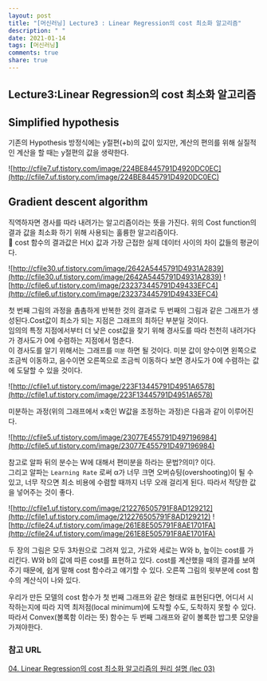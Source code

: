 ```yaml
---
layout: post
title: "[머신러닝] Lecture3 : Linear Regression의 cost 최소화 알고리즘"
description: " "
date: 2021-01-14
tags: [머신러닝]
comments: true
share: true
---
```



## Lecture3:Linear Regression의 cost 최소화 알고리즘

## Simplified hypothesis
기존의 Hypothesis 방정식에는 y절편(+b)의 값이 있지만, 계산의 편의를 위해 실질적인 계산을 할 때는 y절편의 값을 생략한다.

![http://cfile7.uf.tistory.com/image/224BE8445791D4920DC0EC](http://cfile7.uf.tistory.com/image/224BE8445791D4920DC0EC)

## Gradient descent algorithm
직역하자면 경사를 따라 내려가는 알고리즘이라는 뜻을 가진다. 위의 Cost function의 결과 값을 최소화 하기 위해 사용되는 훌륭한 알고리즘이다.<br>📌 cost 함수의 결과값은 H(x) 값과 가장 근접한 실제 데이터  사이의 차이 값들의 평균이다.

![http://cfile30.uf.tistory.com/image/2642A5445791D4931A2839](http://cfile30.uf.tistory.com/image/2642A5445791D4931A2839) ![http://cfile6.uf.tistory.com/image/232373445791D49433EFC4](http://cfile6.uf.tistory.com/image/232373445791D49433EFC4)

첫 번째 그림의 과정을 촘촘하게 반복한 것의 결과로 두 번째의 그림과 같은 그래프가 생성된다.Cost값이 최소가 되는 지점은 그래프의 최하단 부분일 것이다.<br> 임의의 특정 지점에서부터 더 낮은 cost값을 찾기 위해 경사도를 따라 천천히 내려가다가 경사도가 0에 수렴하는 지점에서 멈춘다. <br>이 경사도를 알기 위해서는 그래프를 `미분` 하면 될 것이다. 미분 값이 양수이면 왼쪽으로 조금씩 이동하고, 음수이면 오른쪽으로 조금씩 이동하다 보면 경사도가 0에 수렴하는 값에 도달할 수 있을 것이다.

![http://cfile1.uf.tistory.com/image/223F13445791D4951A6578](http://cfile1.uf.tistory.com/image/223F13445791D4951A6578)


미분하는 과정(위의 그래프에서 x축인 W값을 조정하는 과정)은 다음과 같이 이루어진다.

![http://cfile5.uf.tistory.com/image/23077E455791D497196984](http://cfile5.uf.tistory.com/image/23077E455791D497196984)

참고로 알파 뒤의 분수는 W에 대해서 편미분을 하라는 문법?의미? 이다. <br>그리고 알파는 `Learning Rate` 로써 α가 너무 크면 오버슈팅(overshooting)이 될 수 있고, 너무 작으면 최소 비용에 수렴할 때까지 너무 오래 걸리게 된다. 따라서 적당한 값을 넣어주는 것이 좋다.

![http://cfile1.uf.tistory.com/image/212276505791F8AD129212](http://cfile1.uf.tistory.com/image/212276505791F8AD129212)
![http://cfile24.uf.tistory.com/image/261E8E505791F8AE1701FA](http://cfile24.uf.tistory.com/image/261E8E505791F8AE1701FA)

두 장의 그림은 모두 3차원으로 그려져 있고, 가로와 세로는 W와 b, 높이는 cost를 가리킨다. W와 b의 값에 따른 cost를 표현하고 있다. cost를 계산했을 때의 결과를 보여주기 때문에, 쉽게 말해 cost 함수라고 얘기할 수 있다. 오른쪽 그림의 윗부분에 cost 함수의 계산식이 나와 있다.

우리가 만든 모델의 cost 함수가 첫 번째 그래프와 같은 형태로 표현된다면, 어디서 시작하는지에 따라 지역 최저점(local minimum)에 도착할 수도,  도착하지 못할 수 있다. 따라서 Convex(볼록함 이라는 뜻) 함수는 두 번째 그래프와 같이 볼록한 밥그릇 모양을 가져야한다.


### 참고 URL
[04. Linear Regression의 cost 최소화 알고리즘의 원리 설명 (lec 03)](http://pythonkim.tistory.com/10#recentTrackback)








